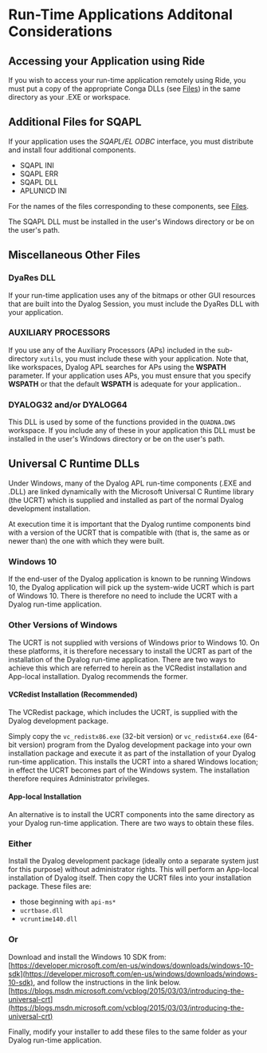 <h1 class="heading"><span class="name">Run-Time Applications Additonal Considerations</span></h1>

## Accessing your Application using Ride

If you wish to access your run-time application remotely using Ride, you must  put a copy of the appropriate Conga DLLs (see [Files](files-and-directories.md)) in the same directory as your .EXE or workspace.

## Additional Files for SQAPL

If your application uses the *SQAPL/EL ODBC* interface, you must distribute and install four additional components.

- SQAPL INI
- SQAPL ERR
- SQAPL DLL
- APLUNICD INI

For the names of the files corresponding to these components, see [Files](files-and-directories.md).

The SQAPL DLL must be installed in the user's Windows directory or be on the user's path.

## Miscellaneous Other Files

### DyaRes DLL

If your run-time application uses any of the bitmaps or other GUI resources that are built into the Dyalog Session, you must include the DyaRes DLL with your application.

### AUXILIARY PROCESSORS

If you use any of the Auxiliary Processors (APs) included in the sub-directory `xutils`, you must include these with your application. Note that, like workspaces, Dyalog APL searches for APs using the **WSPATH** parameter. If your application uses APs, you must ensure that you specify **WSPATH** or that the default **WSPATH** is adequate for your application..

### DYALOG32 and/or DYALOG64

This DLL is used by some of the functions provided in the `QUADNA.DWS` workspace. If you include any of these in your application this DLL must be installed in the user's Windows directory or be on the user's path.

## Universal C Runtime DLLs

Under Windows, many of the Dyalog APL run-time components (.EXE and .DLL) are linked dynamically with the Microsoft Universal C Runtime library (the UCRT) which is supplied and installed as part of the normal Dyalog development installation.

At execution time it is important that the Dyalog runtime components bind with a version of the UCRT that is compatible with (that is, the same as or newer than) the one with which they were built.

### Windows 10

If the end-user of the Dyalog application is known to be running Windows 10, the Dyalog application will pick up the system-wide UCRT which is part of Windows 10. There is therefore no need to include the UCRT with a Dyalog run-time application.

### Other Versions of Windows

The UCRT is not supplied with versions of Windows prior to Windows 10. On these platforms, it is therefore necessary to install the UCRT as part of the installation of the Dyalog run-time application. There are two ways to achieve this which are referred to herein as the VCRedist installation and App-local installation. Dyalog recommends the former.

#### VCRedist Installation (Recommended)

The VCRedist package, which includes the UCRT, is supplied with the Dyalog development package.

Simply copy the `vc_redistx86.exe` (32-bit version) or `vc_redistx64.exe` (64-bit version) program from the Dyalog development package into your own installation package and  execute it as part of the installation of your Dyalog run-time application. This installs the UCRT into a shared Windows location; in effect the UCRT becomes part of the Windows system. The installation therefore requires Administrator privileges.

#### App-local Installation

An alternative is to install the UCRT components into the same directory as your Dyalog run-time application. There are two ways to obtain these files.

### Either

Install the Dyalog development package (ideally onto a separate system just for this purpose) without administrator rights. This will perform an App-local installation of Dyalog itself. Then copy the UCRT files into your installation package. These files are:

- those beginning with `api-ms*`
- `ucrtbase.dll`
- `vcruntime140.dll`

### Or

Download and install the Windows 10 SDK from: [https://developer.microsoft.com/en-us/windows/downloads/windows-10-sdk](https://developer.microsoft.com/en-us/windows/downloads/windows-10-sdk), and follow the instructions in the link below. [https://blogs.msdn.microsoft.com/vcblog/2015/03/03/introducing-the-universal-crt](https://blogs.msdn.microsoft.com/vcblog/2015/03/03/introducing-the-universal-crt)

Finally, modify your installer to add these files to the same folder as your Dyalog run-time application.
